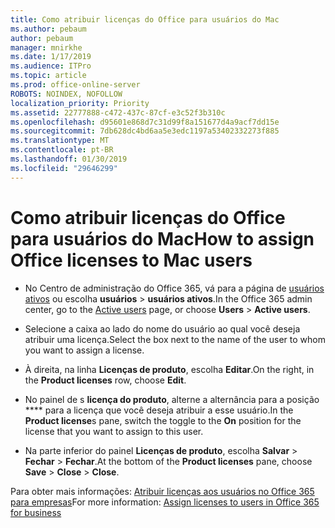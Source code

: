 ```yaml
---
title: Como atribuir licenças do Office para usuários do Mac
ms.author: pebaum
author: pebaum
manager: mnirkhe
ms.date: 1/17/2019
ms.audience: ITPro
ms.topic: article
ms.prod: office-online-server
ROBOTS: NOINDEX, NOFOLLOW
localization_priority: Priority
ms.assetid: 22777888-c472-437c-87cf-e3c52f3b310c
ms.openlocfilehash: d95601e868d7c31d99f8a151677d4a9acf7dd15e
ms.sourcegitcommit: 7db628dc4bd6aa5e3edc1197a53402332273f885
ms.translationtype: MT
ms.contentlocale: pt-BR
ms.lasthandoff: 01/30/2019
ms.locfileid: "29646299"
---
```

# <a name="how-to-assign-office-licenses-to-mac-users"></a><span data-ttu-id="21048-102">Como atribuir licenças do Office para usuários do Mac</span><span class="sxs-lookup"><span data-stu-id="21048-102">How to assign Office licenses to Mac users</span></span>

- <span data-ttu-id="21048-103">No Centro de administração do Office 365, vá para a página de [usuários ativos](https://go.microsoft.com/fwlink/p/?linkid=834822) ou escolha **usuários** \> **usuários ativos**.</span><span class="sxs-lookup"><span data-stu-id="21048-103">In the Office 365 admin center, go to the [Active users](https://go.microsoft.com/fwlink/p/?linkid=834822) page, or choose **Users** \> **Active users**.</span></span>
    
- <span data-ttu-id="21048-104">Selecione a caixa ao lado do nome do usuário ao qual você deseja atribuir uma licença.</span><span class="sxs-lookup"><span data-stu-id="21048-104">Select the box next to the name of the user to whom you want to assign a license.</span></span>
    
- <span data-ttu-id="21048-105">À direita, na linha **Licenças de produto**, escolha **Editar**.</span><span class="sxs-lookup"><span data-stu-id="21048-105">On the right, in the **Product licenses** row, choose **Edit**.</span></span>
    
- <span data-ttu-id="21048-106">No painel de s **licença do produto**, alterne a alternância para a posição \*\*\*\* para a licença que você deseja atribuir a esse usuário.</span><span class="sxs-lookup"><span data-stu-id="21048-106">In the **Product license**s pane, switch the toggle to the **On** position for the license that you want to assign to this user.</span></span> 
    
- <span data-ttu-id="21048-107">Na parte inferior do painel **Licenças de produto**, escolha **Salvar** \> **Fechar** \> **Fechar**.</span><span class="sxs-lookup"><span data-stu-id="21048-107">At the bottom of the **Product licenses** pane, choose **Save** \> **Close** \> **Close**.</span></span>
    
<span data-ttu-id="21048-108">Para obter mais informações: [Atribuir licenças aos usuários no Office 365 para empresas](https://docs.microsoft.com/office365/admin/subscriptions-and-billing/assign-licenses-to-users)</span><span class="sxs-lookup"><span data-stu-id="21048-108">For more information: [Assign licenses to users in Office 365 for business](https://docs.microsoft.com/office365/admin/subscriptions-and-billing/assign-licenses-to-users)</span></span>
  

